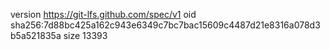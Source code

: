 version https://git-lfs.github.com/spec/v1
oid sha256:7d88bc425a162c943e6349c7bc7bac15609c4487d21e8316a078d3b5a521835a
size 13393
